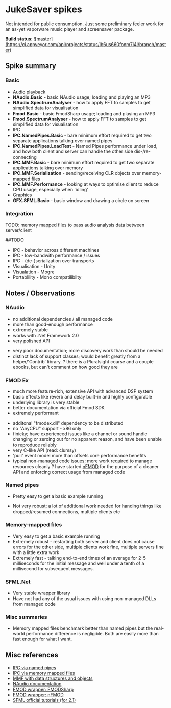 # JukeSaver spikes

Not intended for public consumption. Just some preliminary feeler work for an as-yet vaporware music player and screensaver package.

**Build status**: [![master] (https://ci.appveyor.com/api/projects/status/lb6us660fonm7i4l/branch/master)](https://ci.appveyor.com/project/nathanchere/spike-jukesaver)

## Spike summary 

### Basic

* Audio playback
 * **NAudio.Basic** - basic NAudio usage; loading and playing an MP3
 * **NAudio.SpectrumAnalyser** - how to apply FFT to samples to get simplified data for visualisation
 * **Fmod.Basic** - basic FmodSharp usage; loading and playing an MP3
 * **Fmod.SpectrumAnalyser** - how to apply FFT to samples to get simplified data for visualisation
* IPC
 * **IPC.NamedPipes.Basic** - bare minimum effort required to get two separate applications talking over named pipes
 * **IPC.NamedPipes.LoadTest** - Named Pipes performance under load, and how both client and server can  handle the other side dis-/re-connecting
 * **IPC.MMF.Basic** - bare minimum effort required to get two separate applications talking over memory 
 * **IPC.MMF.Serialization** - sending/receiving CLR objects over memory-mapped files
 * **IPC.MMF.Performance** - looking at ways to optimise client to reduce CPU usage, especially when 'idling'
* Graphics
 * **GFX.SFML.Basic** - basic window and drawing a circle on screen

### Integration

TODO: memory mapped files to pass audio analysis data between server/client

##TODO

* IPC - behavior across different machines
* IPC - low-bandwith performance / issues
* IPC - (de-)serialization over transports
* Visualisation - Unity
* Visualation - Mogre
* Portablility - Mono compatilibilty

## Notes / Observations

### NAudio

+ no additional dependencies / all managed code
+ more than good-enough performance
+ extremely stable
+ works with .Net Framework 2.0
+ very polished API
- very poor documentation; more discovery work than should be needed
- distinct lack of support classes; would benefit greatly from a helper/'Contrib' library.
? there is a Pluralsight course and a couple ebooks, but can't comment on how good they are

### FMOD Ex

+ much more feature-rich, extensive API with advanced DSP system
+ basic effects like reverb and delay built-in and highly configurable
+ underlying library is very stable
+ better documentation via official Fmod SDK
+ extremely performant
- additonal "fmodex.dll" dependency to be distributed
- no "AnyCPU" support - x86 only
- finicky; have experienced issues like a channel or sound handle changing or zeroing out for no apparent reason, and have been unable to reproduce reliably
- very C-like API (read: clumsy)
- 'pull' event model more than offsets core performance benefits
- typical non-managed code issues; more work required to manage resources cleanly
? have started [nFMOD](https://github.com/nathanchere/nFMOD) for the purpose of a cleaner API and enforcing correct usage from managed code

### Named pipes
+ Pretty easy to get a basic example running
- Not very robust; a lot of additional work needed for handing things like dropped/resumed connections, multiple clients etc 

### Memory-mapped files
+ Very easy to get a basic example running
+ Extremely robust - restarting both server and client does not cause errors for the other side, multiple clients work fine, multiple servers fine with a little extra work
+ Extremely fast - talking end-to-end times of an average for 2-5 milliseconds for the initial message and well under a tenth of a millisecond for subsequent messages.

### SFML.Net
+ Very stable wrapper library
+ Have not had any of the usual issues with using non-managed DLLs from managed code

### Misc summaries

* Memory mapped files benchmark better than named pipes but the real-world performance difference is negligible. Both are easily more than fast enough for what I want.

## Misc references

* [IPC via named pipes](http://msdn.microsoft.com/en-us/library/bb546085(v=vs.110).aspx)
* [IPC via memory mapped files](http://code.msdn.microsoft.com/windowsdesktop/Inter-process-communication-e96e94e7)
* [MMF with data structures and objects](http://coders-corner.net/2013/03/22/inter-process-communication-with-memory-mapped-files-part-01-transfer-a-data-structure-and-an-object/)
* [NAudio documentation](http://naudio.codeplex.com/documentation)
* [FMOD wrapper: FMODSharp](https://gitorious.org/fmodsharp)
* [FMOD wrapper: nFMOD](https://github.com/nathanchere/nFMOD)
* [SFML official tutorials (for 2.1)](http://www.sfml-dev.org/tutorials/2.1)
